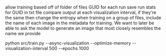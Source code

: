 allow training based off of folder of files 
GUID for each run
save run stats for GUID in txt file
compare output at each visualization interval, if they're the same then change the entropy
when training on a group of files, include the name of each image in the metadata for training. We want to later be able to ask the model to generate an image that most closely resembles the name we provide

python src/train.py --async-visualization --optimize-memory --visualization-interval 500 --epochs 1000